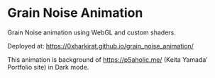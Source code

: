
# Grain Noise Animation

Grain Noise animation using WebGL and custom shaders.

Deployed at: https://0xharkirat.github.io/grain_noise_animation/

This animation is background of https://p5aholic.me/ (Keita Yamada' Portfolio site) in Dark mode.
